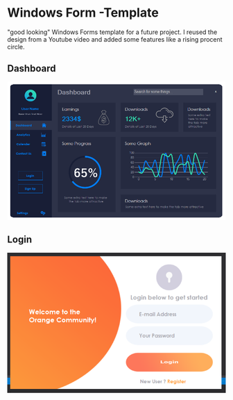 # Windows Form -Template

"good looking" Windows Forms template for a future project. I reused the design from a Youtube video and added some features like a rising procent circle. 

## Dashboard
<img src="https://raw.githubusercontent.com/18Markus1984/WF-Templates/master/images/Screenshot1.png" width="800">

## Login
<img src="https://raw.githubusercontent.com/18Markus1984/WF-Templates/master/images/Screenshot2.png" width="800">
